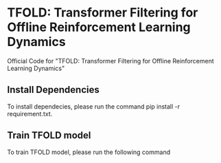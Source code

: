 # TFOLD: Transformer Filtering for Offline Reinforcement Learning Dynamics

Official Code for "TFOLD: Transformer Filtering for Offline Reinforcement Learning Dynamics"

## Install Dependencies
To install dependecies, please run the command pip install -r requirement.txt.

## Train TFOLD model
To train TFOLD model, please run the following command
